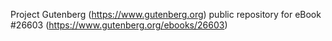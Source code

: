 Project Gutenberg (https://www.gutenberg.org) public repository for eBook #26603 (https://www.gutenberg.org/ebooks/26603)
